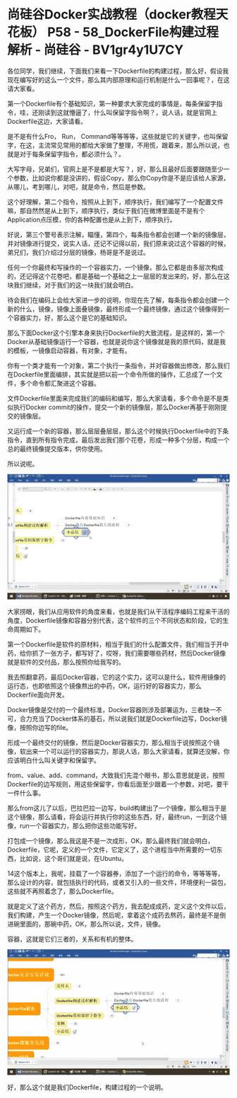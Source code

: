 # 尚硅谷Docker实战教程（docker教程天花板） P58 - 58_DockerFile构建过程解析 - 尚硅谷 - BV1gr4y1U7CY

各位同学，我们继续，下面我们来看一下Dockerfile的构建过程，那么好，假设我现在编写好的这么一个文件，那么其内部原理和运行机制是什么一回事呢？，在这请大家看。

第一个Dockerfile有个基础知识，第一种要求大家完成的事情是，每条保留字指令，哇，还刚读到这就懵逼了，什么叫保留字指令啊？，说人话，就是官网上Dockerfile这边，大家请看。

是不是有什么Fro， Run， Command等等等等，这些就是它的关键字，也叫保留字，在这，主流常见常用的都给大家做了整理，不用慌，跟着来，那么所以说，也就是对于每条保留字指令，都必须什么？。

大写字母，兄弟们，官网上是不是都是大写？，好，那么且最好后面要跟随至少一个参数，比如说你都是没讲的，假设Copy，那么你Copy你是不是应该给人家源，从哪儿，考到哪儿，对吧，就是命令，然后是参数。

这个好理解，第二个指令，按照从上到下，顺序执行，我们编写了一个配置文件嘛，那自然然是从上到下，顺序执行，类似于我们在微博里面是不是有个Application点压模，你的各种配置也是从上到下，顺序执行。

好说，第三个警号表示注解，瞄懂，第四个，每条指令都会创建一个新的镜像层，并对镜像进行提交，说实人话，还记不记得以前，我们原来说过这个容器的时候，弟兄们，我们介绍过分层的镜像，杨哥是不是说过。

任何一个你最终和写操作的一个容器实力，一个镜像，那么它都是由多层次构成的，还记得这个花卷吧，都是基础一个基础之上一层层的发出来的，好，那么在这块我们继续，对于我们的这一块我们就会明白。

待会我们在编码上会给大家进一步的说明，你现在先了解，每条指令都会创建一个新的什么，镜像，镜像上面叠镜像，最终形成一个最终镜像，通过这个镜像得到一个容器实力，好，那么这个是它的基础知识。

那么下面Docker这个引擎本身来执行Dockerfile的大致流程，是这样的，第一个Docker从基础镜像运行一个容器，也就是说你这个镜像就是我的原代码，就是我的模板，一镜像启动容器，有对象，才能有。

你有一个类才能有一个对象，第二个执行一条指令，并对容器做出修改，那么我们在Dockerfile里面编排，其实就是把以前一个命令所做的操作，汇总成了一个文件，多个命令都汇聚进这个容器。

文件Dockerfile里面来完成我们的编码和编写，那么大家请看，多个命令是不是类似执行Docker commit的操作，提交一个新的镜像层，那么Docker再基于刚刚提交的镜像层。

又运行成一个新的容器，那么层层叠层层，那么这个时候执行Dockerfile中的下条指令，直到所有指令完成，最后发出我们那个花卷，形成一种多个分层，构成一个总的最终镜像提交版本，供你使用。

所以说呢。

![](img/1fbda1b5f9a8dcb563a8a6006475fa16_1.png)

大家捞眼，我们从应用软件的角度来看，也就是我们从干活程序编码工程来干活的角度，Dockerfile镜像和容器分别代表，这个软件的三个不同状态和阶段，它的生命周期如下。

第一个Dockerfile是软件的原材料，相当于我们的什么配置文件，我们相当于开中药，给你抓了一张方子，都写好了，哎呀，我们需要哪些药材，然后Docker镜像就是软件的交付品，那么按照你给我写的。

我去照翻拿药，最后Docker容器，它的这个实力，这可以是什么，软件用镜像的运行态，也即依照这个镜像熬出的中药，OK，运行好的容器实力，那么Dockerfile面向开发。

Docker镜像是交付的一个最终标准，Docker容器则涉及部署运为，三者缺一不可，合力充当了Docker体系的基石，所以说我们就是Dockerfile边写，Docker镜像，按照你边写的file。

形成一个最终交付的镜像，然后是Docker容器实力，那么相当于说按照这个镜像，软出来一个可以运行的容器实力，那说人话，那么大家请看，就算还没解，你应该明白什么叫关键字和保留字。

from、value、add、command，大致我们先混个眼书，那么意思就是说，按照Dockerfile的边写规则，用这些保留字，你看后面至少跟着一个参数，对吧，要干一件什么事。

那么from这儿了以后，巴拉巴拉一边写，build构建出了一个镜像，那么相当于是这个镜像，那么请看，将会运行并执行你的这些东西，好，最终run，一到这个镜像，run一个容器实力，那么把你这些功能写好。

打包成一个镜像，那么我这是不是一次成形，OK，那么最终我们就会明白，Dockerfile，它呢，定义的一个文件，它定义了，这个进程当中所需要的一切东西，比如说，这个哥们就是说，在Ubuntu。

14这个版本上，我呢，挂载了一个容器券，添加了一个运行的命令，等等等等，那么设计的内容，就包括执行的代码，或者又引入的一些文件，环境便利一袋包，这些就不再照着念了，那么Dockerfile。

就是定义了这个药方，然后，按照这个药方，我去配成成药，定义这个文件以后，我们构建，产生一个Docker镜像，然后呢，拿着这个成药去熬药，最终是不是倒进碗里面的，那碗中药，OK，那么所以说，文件，镜像。

容器，这就是它们三者的，关系和有机的整体。

![](img/1fbda1b5f9a8dcb563a8a6006475fa16_3.png)

好，那么这个就是我们Dockerfile，构建过程的一个说明。